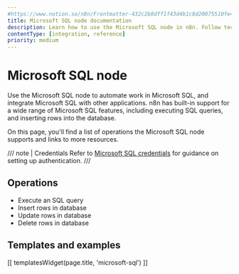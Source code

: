 ```yaml
---
#https://www.notion.so/n8n/Frontmatter-432c2b8dff1f43d4b1c8d20075510fe4
title: Microsoft SQL node documentation
description: Learn how to use the Microsoft SQL node in n8n. Follow technical documentation to integrate Microsoft SQL node into your workflows.
contentType: [integration, reference]
priority: medium
---
```


# Microsoft SQL node

Use the Microsoft SQL node to automate work in Microsoft SQL, and integrate Microsoft SQL with other applications. n8n has built-in support for a wide range of Microsoft SQL features, including executing SQL queries, and inserting rows into the database. 

On this page, you'll find a list of operations the Microsoft SQL node supports and links to more resources.

/// note | Credentials
Refer to [Microsoft SQL credentials](/integrations/builtin/credentials/microsoftsql/) for guidance on setting up authentication. 
///

## Operations

* Execute an SQL query
* Insert rows in database
* Update rows in database
* Delete rows in database

## Templates and examples

<!-- see https://www.notion.so/n8n/Pull-in-templates-for-the-integrations-pages-37c716837b804d30a33b47475f6e3780 -->
[[ templatesWidget(page.title, 'microsoft-sql') ]]
